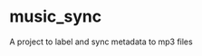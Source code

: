 # music_sync
A project to label and sync metadata to mp3 files

<pre>  </pre
    ```bash
  fetch_music_urls "C:\Path to spotdl json file containing song metadata" 
    ```
